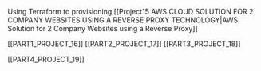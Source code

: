 
Using Terraform to provisioning [[Project15 AWS CLOUD SOLUTION FOR 2 COMPANY WEBSITES USING A REVERSE PROXY TECHNOLOGY|AWS Solution for 2 Company Websites using a Reverse Proxy]]

[[PART1_PROJECT_16]]
[[PART2_PROJECT_17]]
[[PART3_PROJECT_18]]

[[PART4_PROJECT_19]]


